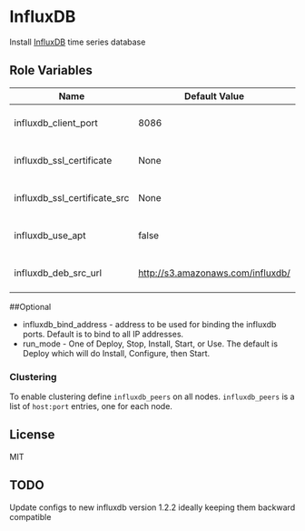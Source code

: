 # InfluxDB

Install [InfluxDB](http://influxdb.org/) time series database

## Role Variables

| Name                        | Default Value | Description                                                      |
|-----------------------------|---------------|------------------------------------------------------------------|
| influxdb_client_port        | 8086          | The port for influxdb client connections                         |
| influxdb_ssl_certificate    | None          | If defined the influxdb_client_port will be set to SSL           |
| influxdb_ssl_certificate_src| None          | If defined the file at this location wil be copied to the host   |
| influxdb_use_apt            | false         | If true apt will be used to install influxdb                     |
| influxdb_deb_src_url        | http://s3.amazonaws.com/influxdb/ | If not using apt the url base to pull the deb from |


##Optional
- influxdb_bind_address - address to be used for binding the influxdb ports. Default is to bind to all IP addresses.
- run_mode - One of Deploy, Stop, Install, Start, or Use. The default is Deploy which will do Install, Configure, then Start.

### Clustering
To enable clustering define `influxdb_peers` on all nodes.
`influxdb_peers` is a list of `host:port` entries, one for each node.

## License

MIT

## TODO
Update configs to new influxdb version 1.2.2 ideally keeping them backward compatible